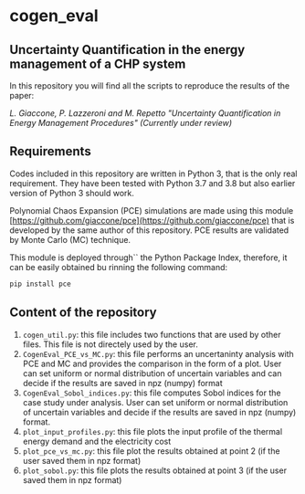# cogen_eval
## Uncertainty Quantification in the energy management of a CHP system

In this repository you will find all the scripts to reproduce the results of the paper:

*L. Giaccone, P. Lazzeroni and M. Repetto "Uncertainty Quantification in Energy Management Procedures"
(Currently under review)*

## Requirements

Codes included in this repository are written in Python 3, that is the only real requirement. They have been tested with Python 3.7 and 3.8 but also earlier version of Python 3 should work.

Polynomial Chaos Expansion (PCE) simulations are made using this module [https://github.com/giaccone/pce](https://github.com/giaccone/pce) that is developed by the same author of this repository. PCE results are validated by Monte Carlo (MC) technique.

This module is deployed through`` the Python Package Index, therefore, it can be easily obtained bu rinning the following command:

```bash
pip install pce
```


## Content of the repository

1. `cogen_util.py`: this file includes two functions that are used by other files. This file is not directely used by the user.
2. `CogenEval_PCE_vs_MC.py`: this file performs an uncertaninty analysis with PCE and MC and provides the comparison in the form of a plot. User can set uniform or normal distribution of uncertain variables and can decide if the results are saved in npz (numpy) format
3. `CogenEval_Sobol_indices.py`: this file computes Sobol indices for the case study under analysis. User can set uniform or normal distribution of uncertain variables and decide if the results are saved in npz (numpy) format.
4. `plot_input_profiles.py`: this file plots the input profile of the thermal energy demand and the electricity cost
5. `plot_pce_vs_mc.py`: this file plot the results obtained at point 2 (if the user saved them in npz format)
6. `plot_sobol.py`: this file plots the results obtained at point 3 (if the user saved them in npz format)


